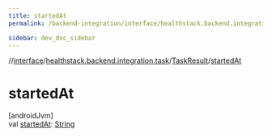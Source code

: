 ```yaml
---
title: startedAt
permalink: /backend-integration/interface/healthstack.backend.integration.task/-task-result/started-at.html

sidebar: dev_doc_sidebar
---
```

//[interface](../../../index.html)/[healthstack.backend.integration.task](../index.html)/[TaskResult](index.html)/[startedAt](started-at.html)



# startedAt



[androidJvm]\
val [startedAt](started-at.html): [String](https://kotlinlang.org/api/latest/jvm/stdlib/kotlin/-string/index.html)




